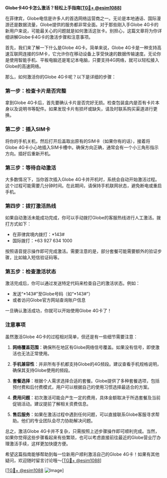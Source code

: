 **Globe卡4G卡怎么激活？轻松上手指南[[TG💪+ @esim1088](https://t.me/s/esim1088)]**

在菲律宾，Globe电信是许多人的首选网络运营商之一。无论是本地通话、国际漫游还是数据流量，Globe提供的服务都非常全面。对于那些刚入手Globe 4G卡的新用户来说，可能最关心的问题就是如何激活这张卡。别担心，这篇文章将为你详细讲解Globe卡4G卡的激活步骤和注意事项。

首先，我们来了解一下什么是Globe 4G卡。简单来说，Globe 4G卡是一种支持高速互联网连接的SIM卡，它允许你在移动设备上享受快速的数据传输速度。无论你是使用智能手机、平板电脑还是笔记本电脑，只要支持4G网络，就可以轻松接入Globe的高速网络。

那么，如何激活你的Globe 4G卡呢？以下是详细的步骤：

### 第一步：检查卡片是否完整

拿到Globe 4G卡后，首先要确认卡片是否完好无损。检查包装盒内是否有卡片本身以及说明书等配件。如果发现卡片有损坏或缺失，请及时联系购买渠道进行更换。

### 第二步：插入SIM卡

将你的手机关机，然后打开后盖取出原有的SIM卡（如果你有的话），接着将Globe 4G卡小心地插入SIM卡槽中。确保方向正确，通常会有一个小三角形指示方向。插好后重新开机。

### 第三步：等待自动激活

大多数情况下，当你首次插入Globe 4G卡并开机时，系统会自动开始激活过程。这个过程可能需要几分钟时间。在此期间，请保持手机联网状态，避免断电或重启手机。

### 第四步：拨打激活热线

如果自动激活未能成功完成，你可以手动拨打Globe的客服热线进行人工激活。拨打方式如下：
- 在菲律宾境内拨打：*143#
- 国际拨打：+63 927 634 1000

按照语音提示操作即可完成激活。需要注意的是，部分套餐可能需要额外的验证步骤，比如输入短信验证码等。

### 第五步：检查激活状态

激活完成后，你可以通过发送特定代码来检查自己的激活状态。例如：
- 发送“*143#”至Globe号码（如“*143#”）
- 或者访问Globe官方网站查询账户信息

一旦确认激活成功，你就可以开始使用Globe 4G卡了！

### 注意事项

虽然激活Globe 4G卡的过程相对简单，但还是有一些细节需要注意：

1. **网络覆盖范围**：确保所在地区有Globe网络信号覆盖。如果没有信号，即使激活也无法正常使用。
   
2. **手机兼容性**：并非所有手机都支持Globe的4G频段。建议查看手机规格说明，确保其支持Globe使用的频段。

3. **套餐选择**：根据个人需求选择合适的套餐。Globe提供了多种套餐选项，包括预付费和后付费模式，用户可以根据自己的使用习惯选择最适合的方案。

4. **费用问题**：初次激活可能会产生一定的费用，具体金额取决于所选套餐及当前促销活动。建议提前了解相关资费信息。

5. **售后服务**：如果在激活过程中遇到任何问题，可以直接联系Globe客服寻求帮助。他们的专业团队会尽力协助解决问题。

总之，激活Globe 4G卡并不复杂，只需按照上述步骤操作即可顺利完成。当然，如果你觉得这些步骤看起来有些繁琐，也可以考虑直接前往最近的Globe营业厅办理激活手续，这样更加快捷方便。

希望这篇指南能够帮助到每一位新用户顺利激活自己的Globe 4G卡！如果有其他疑问，欢迎随时留言讨论哦～[[TG💪+ @esim1088](https://t.me/s/esim1088)]

[[TG💪+ @esim1088](https://t.me/s/esim1088) ![Image](https://i.postimg.cc/4NQfJmqS/Snipaste-2025-05-13-00-14-12.png)]
